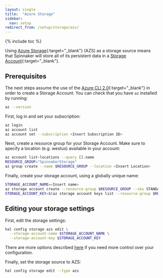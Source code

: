 ```yaml
---
layout: single
title:  "Azure Storage"
sidebar:
  nav: setup
redirect_from: /setup/storage/azs/
---
```


{% include toc %}

Using [Azure Storage](https://azure.microsoft.com/services/storage/){:target="_blank"}
(AZS) as a storage source means that Spinnaker will store all of its persistent
data in a [Storage Account](https://docs.microsoft.com/azure/storage/storage-create-storage-account){:target="_blank"}.

## Prerequisites

The next steps assume the use of the [Azure CLI
2.0](https://docs.microsoft.com/cli/azure/install-azure-cli){:target="_blank"}
in order to create a Storage Account. You can check that you have `az` installed
by running:

```bash
az --version
```

First, log in and set your subscription:

```bash
az login
az account list
az account set --subscription <Insert Subscription ID>
```

Next, create a resource group for your Storage Account. Make sure to specify a location (e.g. westus) available in your account:

```bash
az account list-locations --query [].name
RESOURCE_GROUP="SpinnakerStorage"
az group create --name $RESOURCE_GROUP --location <Insert Location>
```

Finally, create your storage account, using a globally unique name:

```bash
STORAGE_ACCOUNT_NAME=<Insert name>
az storage account create --resource-group $RESOURCE_GROUP --sku STANDARD_LRS --name $STORAGE_ACCOUNT_NAME
STORAGE_ACCOUNT_KEY=$(az storage account keys list --resource-group $RESOURCE_GROUP --account-name $STORAGE_ACCOUNT_NAME --query [0].value | tr -d '"')
```

## Editing your storage settings

First, edit the storage settings:

```bash
hal config storage azs edit \
  --storage-account-name $STORAGE_ACCOUNT_NAME \
  --storage-account-key $STORAGE_ACCOUNT_KEY
```

There are more options described [here](/reference/halyard/commands#hal-config-storage-azs-edit) if you need more control over your configuration.

Finally, set the storage source to AZS:

```bash
hal config storage edit --type azs
```
